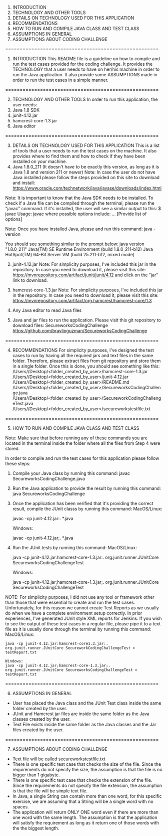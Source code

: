 1) INTRODUCTION
2) TECHNOLOGY AND OTHER TOOLS
3) DETAILS ON TECHNOLOGY USED FOR THIS APPLICATION
4) RECOMMENDATIONS
5) HOW TO RUN AND COMPILE JAVA CLASS AND TEST CLASS
6) ASSUMPTIONS IN GENERAL
7) ASSUMPTIONS ABOUT CODING CHALLENGE

=====================================================

1) INTRODUCTION
This README file is a guideline on how to compile and run the test cases provided for the coding challenge. 
It provides the TECHNOLOGY that a user needs to have on her/his machine in order to run the Java application.
It also provide some ASSUMPTIONS made in order to run the test cases in a simple manner.

=====================================================

2) TECHNOLOGY AND OTHER TOOLS
In order to run this application, the user needs:
1) Java 1.8 SDK
2) junit-4.12.jar
3) hamcrest-core-1.3.jar
4) Java editor

=====================================================

3) DETAILS ON TECHNOLOGY USED FOR THIS APPLICATION
This is a list of tools that a user needs to run the test cases on the machine. It also provides where to find them and how to check if they have been installed on your machine.
1) Java 1.8.0_211 (It doesn't have to be exactly this version, as long as it is Java 1.8 and version 211 or newer)
Note: In case the user do not have Java installed please follow the steps provided on this site to download and install: https://www.oracle.com/technetwork/java/javase/downloads/index.html

Note: It is important to know that the Java SDK needs to be installed. To check if a Java file can be compiled through the terminal, please run the "javac" command.
If  it's installed, the user will see a similar output to this:
$ javac
Usage: javac <options> <source files>
where possible options include:
... [Provide list of options]

Note: Once you have installed Java, please and run this command:
java -version

You should see something similar to the prompt below:
java version "1.8.0_211"
Java(TM) SE Runtime Environment (build 1.8.0_211-b12)
Java HotSpot(TM) 64-Bit Server VM (build 25.211-b12, mixed mode) 

2) junit-4.12.jar
Note: For simplicity purposes, I've included this jar in the repository. In case you need to download it, please visit this site: https://mvnrepository.com/artifact/junit/junit/4.12 and click on the "jar" link to download.

3) hamcrest-core-1.3.jar 
Note: For simplicity purposes, I've included this jar in the repository. In case you need to download it, please visit this site: https://mvnrepository.com/artifact/org.hamcrest/hamcrest-core/1.3

4) Any Java editor to read Java files

5) Java and jar files to run the application. Please visit this git repository to download files: SecureworksCodingChallenge
https://github.com/bravlioguzman/SecureworksCodingChallenge

=====================================================

4) RECOMMENDATIONS
For simplicity purposes, I've designed the test cases to run by having all the required jars and text files in the same folder. Therefore, please extract files from git repository and store them in a single folder.
Once this is done, you should see something like this: 
/Users/<username>/Desktop/<folder_created_by_user>/hamcrest-core-1.3.jar
/Users/<username>/Desktop/<folder_created_by_user>/junit-4.12.jar
/Users/<username>/Desktop/<folder_created_by_user>/README.md
/Users/<username>/Desktop/<folder_created_by_user>/SecureworksCodingChallenge.java
/Users/<username>/Desktop/<folder_created_by_user>/SecureworkCodingChallengeTest.java
/Users/<username>/Desktop/<folder_created_by_user>/secureworkstestfile.txt

=====================================================

5) HOW TO RUN AND COMPILE JAVA CLASS AND TEST CLASS

Note: Make sure that before running any of these commands you are located in the terminal inside the folder where all the files from Step 4 were stored.

In order to compile and run the test cases for this application please follow these steps:
1) Compile your Java class by running this command: 
	javac SecureworksCodingChallenge.java 

2) Run the Java application to provide the result by running this command:
	java SecureworksCodingChallenge
	
3) Once the application has been verified that it's providing the correct result, compile the JUnit classs by running this command:
	MacOS/Linux:
	
	javac -cp junit-4.12.jar:. *.java
	
	Windows:
	
	javac -cp junit-4.12.jar;. *.java
	
4) Run the JUnit tests by running this command:
	MacOS/Linux:
	
	java -cp junit-4.12.jar:hamcrest-core-1.3.jar:. org.junit.runner.JUnitCore SecureworksCodingChallengeTest
	
	Windows:
	
	java -cp junit-4.12.jar;hamcrest-core-1.3.jar;. org.junit.runner.JUnitCore SecureworksCodingChallengeTest
	
NOTE: For simplicity purposes, I did not use any tool or framework other than those that were essential to create and run the test cases. Unfortunately, for this reason we cannot create Test Reports as we usually do when we have a complete environment setup correctly. In prior experiences, I've generated JUnit style XML reports for Jenkins. If you wish to see the output of these test cases in a regular file, please pipe it to a text file as it is usually done through the terminal by running this command:
	MacOS/Linux:
	
	java -cp junit-4.12.jar:hamcrest-core1.3.jar:. org.junit.runner.JUnitCore SecureworkCodingChallengeTest > testReport.txt
	
	Windows:
	java -cp junit-4.12.jar;hamcrest-core-1.3.jar;. org.junit.runner.JUnitCore SecureworksCodingChallengeTest > testReport.txt

=====================================================
	
6) ASSUMPTIONS IN GENERAL
- User has placed the Java class and the JUnit Test class inside the same folder created by the user.
- JUnit and Hamcrest jar files are inside the same folder as the Java classes created by the user.
- Text File exists inside the same folder as the Java classes and the Jar files created by the user.

=====================================================

7) ASSUMPTIONS ABOUT CODING CHALLENGE
- Text file will be called secureworkstestfile.txt
- There is one specific test case that checks the size of the file. Since the requirements do not specify the size, the assumption is that the file is no bigger than 1 gigabyte.
- There is one specific test case that checks the extension of the file. Since the requirements do not specify the file extension, the assumption is that the file will be simple text file. 
- In Java, a single String can contain more than one word, for this specific exercise, we are assuming that a String will be a single word with no spaces.
- The application will return ONLY ONE word even if there are more than one word with the same length. The assumption is that the application will satisfy the requirement as long as it return one of those words with the the biggest length.

	
